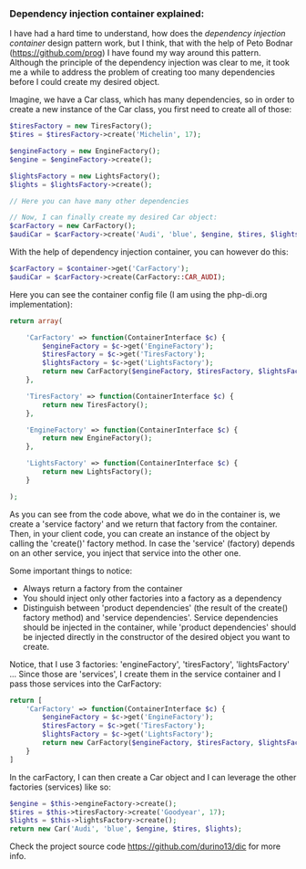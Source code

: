 ### Dependency injection container explained:

I have had a hard time to understand, how does the _dependency injection container_ design pattern work, but I think, that with the help of
Peto Bodnar (https://github.com/prog) I have found my way around this pattern. Although the principle of the dependency injection was clear
to me, it took me a while to address the problem of creating too many dependencies before I could create my desired object. 

Imagine, we have a Car class, which has many dependencies, so in order to create a new instance of the Car class, you first need to create all of those:

```php
$tiresFactory = new TiresFactory();
$tires = $tiresFactory->create('Michelin', 17);

$engineFactory = new EngineFactory();
$engine = $engineFactory->create();

$lightsFactory = new LightsFactory();
$lights = $lightsFactory->create();

// Here you can have many other dependencies

// Now, I can finally create my desired Car object:
$carFactory = new CarFactory();
$audiCar = $carFactory->create('Audi', 'blue', $engine, $tires, $lights);
```

With the help of dependency injection container, you can however do this: 

```php
$carFactory = $container->get('CarFactory');
$audiCar = $carFactory->create(CarFactory::CAR_AUDI);
```

Here you can see the container config file (I am using the php-di.org implementation): 

```php
return array(

    'CarFactory' => function(ContainerInterface $c) {
        $engineFactory = $c->get('EngineFactory');
        $tiresFactory = $c->get('TiresFactory');
        $lightsFactory = $c->get('LightsFactory');
        return new CarFactory($engineFactory, $tiresFactory, $lightsFactory);
    },

    'TiresFactory' => function(ContainerInterface $c) {
        return new TiresFactory();
    },

    'EngineFactory' => function(ContainerInterface $c) {
        return new EngineFactory();
    },

    'LightsFactory' => function(ContainerInterface $c) {
        return new LightsFactory();
    }

);
```

As you can see from the code above, what we do in the container is, we create a 'service factory' and we return that factory from the container. Then, in your client code, you can
create an instance of the object by calling the 'create()' factory method. In case the 'service' (factory) depends on an other service, you inject that service into the other one. 

Some important things to notice:

- Always return a factory from the container
- You should inject only other factories into a factory as a dependency
- Distinguish between 'product dependencies' (the result of the create() factory method) and 'service dependencies'. Service dependencies should be injected in the container, while 'product dependencies'
  should be injected directly in the constructor of the desired object you want to create.
  
Notice, that I use 3 factories: 'engineFactory', 'tiresFactory', 'lightsFactory' ... Since those are 'services', I create them in the service container and I pass those services into the CarFactory: 

```php
return [
    'CarFactory' => function(ContainerInterface $c) {
        $engineFactory = $c->get('EngineFactory');
        $tiresFactory = $c->get('TiresFactory');
        $lightsFactory = $c->get('LightsFactory');
        return new CarFactory($engineFactory, $tiresFactory, $lightsFactory);
    }
]
```

In the carFactory, I can then create a Car object and I can leverage the other factories (services) like so: 
  
```php
$engine = $this->engineFactory->create();
$tires = $this->tiresFactory->create('Goodyear', 17);
$lights = $this->lightsFactory->create();
return new Car('Audi', 'blue', $engine, $tires, $lights);
```
  
Check the project source code https://github.com/durino13/dic for more info.

